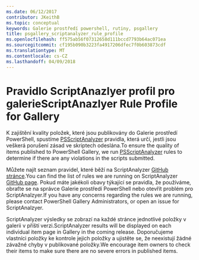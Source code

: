 ```yaml
---
ms.date: 06/12/2017
contributor: JKeithB
ms.topic: conceptual
keywords: Galerie prostředí powershell, rutiny, psgallery
title: psgallery_scriptanalyzer_rule_profile
ms.openlocfilehash: ff575ab56f07312658d111bccd7793b64ac071ea
ms.sourcegitcommit: cf195b090b3223fa4917206dfec7f0b603873cdf
ms.translationtype: MT
ms.contentlocale: cs-CZ
ms.lasthandoff: 04/09/2018
---
```

# <a name="scriptanazlyer-rule-profile-for-gallery"></a><span data-ttu-id="de97a-103">Pravidlo ScriptAnazlyer profil pro galerie</span><span class="sxs-lookup"><span data-stu-id="de97a-103">ScriptAnazlyer Rule Profile for Gallery</span></span>
<span data-ttu-id="de97a-104">K zajištění kvality položek, které jsou publikovány do Galerie prostředí PowerShell, spustíme [PSScriptAnalyzer](https://github.com/PowerShell/PSScriptAnalyzer) pravidla, která určí, jestli jsou veškerá porušení zásad ve skriptech odeslána.</span><span class="sxs-lookup"><span data-stu-id="de97a-104">To ensure the quality of items published to PowerShell Gallery, we run [PSScriptAnalyzer](https://github.com/PowerShell/PSScriptAnalyzer) rules to determine if there are any violations in the scripts submitted.</span></span>

<span data-ttu-id="de97a-105">Můžete najít seznam pravidel, které běží na ScriptAnalyzer [GitHub stránce](https://github.com/PowerShell/PSScriptAnalyzer/blob/development/Engine/Settings/PSGallery.psd1).</span><span class="sxs-lookup"><span data-stu-id="de97a-105">You can find the list of rules we are running on ScriptAnalyzer [GitHub page](https://github.com/PowerShell/PSScriptAnalyzer/blob/development/Engine/Settings/PSGallery.psd1).</span></span>
<span data-ttu-id="de97a-106">Pokud máte jakékoli obavy týkající se pravidla, že používáme, obraťte se na správce Galerie prostředí PowerShell nebo otevřít problém pro ScriptAnalzyer.</span><span class="sxs-lookup"><span data-stu-id="de97a-106">If you have any concerns regarding the rules we are running, please contact PowerShell Gallery Administrators, or open an issue for ScriptAnalzyer.</span></span>

<span data-ttu-id="de97a-107">ScriptAnalyzer výsledky se zobrazí na každé stránce jednotlivé položky v galerii v příští verzi.</span><span class="sxs-lookup"><span data-stu-id="de97a-107">ScriptAnalyzer results will be displayed on each individual item page in Gallery in the coming release.</span></span> <span data-ttu-id="de97a-108">Doporučujeme vlastníci položky ke kontrole jejich položky a ujistěte se, že neexistují žádné závažné chyby v publikované položky.</span><span class="sxs-lookup"><span data-stu-id="de97a-108">We encourage item owners to check their items to make sure there are no severe errors in published items.</span></span>